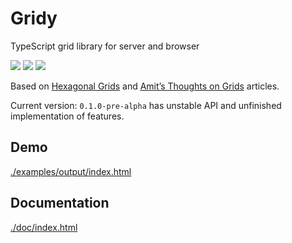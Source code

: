 # Gridy

TypeScript grid library for server and browser 

![](https://rawgit.com/darosh/gridy/master/examples/output/demo1.svg)
![](https://rawgit.com/darosh/gridy/master/examples/output/demo2.svg)
![](https://rawgit.com/darosh/gridy/master/examples/output/demo3.svg)

Based on [Hexagonal Grids](http://www.redblobgames.com/grids/hexagons/) 
and [Amit’s Thoughts on Grids](http://www-cs-students.stanford.edu/~amitp/game-programming/grids/)
articles.

Current version: ```0.1.0-pre-alpha``` has unstable API and unfinished implementation of features.

## Demo

[./examples/output/index.html](//rawgit.com/darosh/gridy/master/examples/index.html)

## Documentation

[./doc/index.html](//rawgit.com/darosh/gridy/master/doc/index.html)
